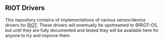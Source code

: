 RIOT Drivers
------------

This repository contains of implementations of various sensor/device drivers for [RIOT](https://github.com/RIOT-OS/RIOT). These drivers will eventually be upstreamed to @RIOT-OS, but until they are fully documented and tested they will be available here for anyone to try and improve them.


